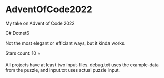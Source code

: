 # AdventOfCode2022
My take on Advent of Code 2022

C# Dotnet6

Not the most elegant or efficiant ways, but it kinda works.

Stars count: 10 :star: 

All projects have at least two input-files. debug.txt uses the example-data from the puzzle, and input.txt uses actual puzzle input.
